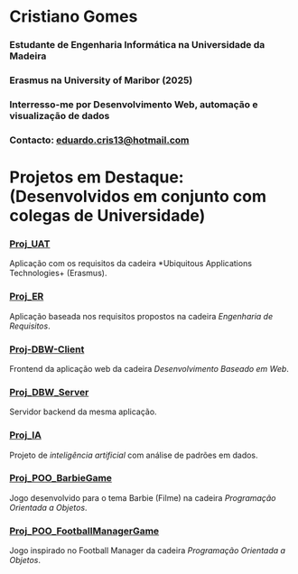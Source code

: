 # Cristiano Gomes

### Estudante de Engenharia Informática na Universidade da Madeira
### Erasmus na University of Maribor (2025)
### Interresso-me por Desenvolvimento Web, automação e visualização de dados

### Contacto: eduardo.cris13@hotmail.com

# Projetos em Destaque: (Desenvolvidos em conjunto com colegas de Universidade)

### [Proj_UAT](https://github.com/CristianoGomes28/UATproj)
Aplicação com os requisitos da cadeira *Ubiquitous Applications Technologies+ (Erasmus).

### [Proj_ER](https://github.com/CristianoGomes28/proj-ER)
Aplicação baseada nos requisitos propostos na cadeira *Engenharia de Requisitos*.

### [Proj-DBW-Client](https://github.com/CristianoGomes28/proj-dbw-client)  
Frontend da aplicação web da cadeira *Desenvolvimento Baseado em Web*.
### [Proj_DBW_Server](https://github.com/CristianoGomes28/proj-dbw-server)  
Servidor backend da mesma aplicação.

### [Proj_IA](https://github.com/CristianoGomes28/proj-IA)
Projeto de *inteligência artificial* com análise de padrões em dados.  

### [Proj_POO_BarbieGame](https://github.com/CristianoGomes28/barbie-project)  
Jogo desenvolvido para o tema Barbie (Filme) na cadeira *Programação Orientada a Objetos*.  
### [Proj_POO_FootballManagerGame](https://github.com/CristianoGomes28/poo-projeto)  
Jogo inspirado no Football Manager da cadeira *Programação Orientada a Objetos*.  
